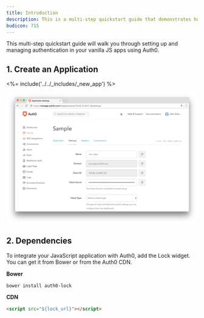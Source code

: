 ```yaml
---
title: Introduction
description: This is a multi-step quickstart guide that demonstrates how to setup and manage authentication in your JavaScript app using Auth0
budicon: 715
---
```


This multi-step quickstart guide will walk you through setting up and managing authentication in your vanilla JS apps using Auth0.

## 1. Create an Application

<%= include('../../_includes/_new_app') %>

![App Dashboard](/media/articles/angularjs/app_dashboard.png)

## 2. Dependencies

To integrate your JavaScript application with Auth0, add the Lock widget. You can get it from Bower or from the Auth0 CDN.

**Bower**

```bash
bower install auth0-lock
```

**CDN**

```html
<script src="${lock_url}"></script>
```
